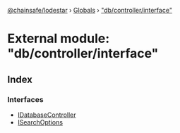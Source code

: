 [@chainsafe/lodestar](../README.md) › [Globals](../globals.md) › ["db/controller/interface"](_db_controller_interface_.md)

# External module: "db/controller/interface"

## Index

### Interfaces

* [IDatabaseController](../interfaces/_db_controller_interface_.idatabasecontroller.md)
* [ISearchOptions](../interfaces/_db_controller_interface_.isearchoptions.md)
